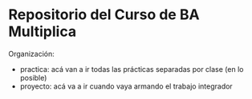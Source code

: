 # Repositorio del Curso de BA Multiplica

Organización:
- practica: acá van a ir todas las prácticas separadas por clase (en lo posible)
- proyecto: acá va a ir cuando vaya armando el trabajo integrador